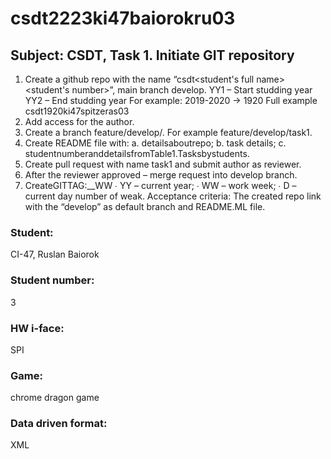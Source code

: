 # csdt2223ki47baiorokru03
## Subject: CSDT, Task 1. Initiate GIT repository

1. Create a github repo with the name “csdt<YY1YY2><group><student's full name><student's number>”, main branch develop.
  YY1 – Start studding year
  YY2 – End studding year
  For example: 2019-2020 -> 1920
  Full example csdt1920ki47spitzeras03
2. Add access for the author.
3. Create a branch feature/develop/<task number>. For example
feature/develop/task1.
4. Create README file with:
  a. detailsaboutrepo;
  b. task details;
  c. studentnumberanddetailsfromTable1.Tasksbystudents.
5. Create pull request with name task1 and submit author as reviewer.
6. After the reviewer approved – merge request into develop branch.
7. CreateGITTAG:<PROJECTNAME>_<VERSION>_WW<YYWWD>
  ∙ YY – current year;
  ∙ WW – work week;
  ∙ D – current day number of weak.
Acceptance criteria:
The created repo link with the “develop” as default branch and README.ML file.

### Student: 
CI-47, Ruslan Baiorok
### Student number: 
3
### HW i-face: 
SPI
### Game: 
chrome dragon game
### Data driven format: 
XML
